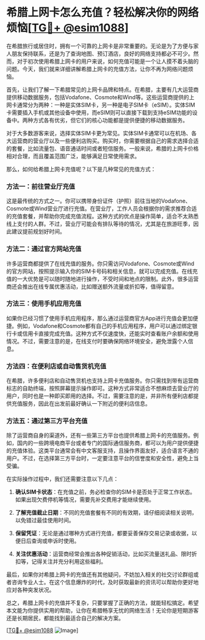 # 希腊上网卡怎么充值？轻松解决你的网络烦恼[[TG💪+ @esim1088](https://t.me/s/esim1088)]

在希腊旅行或居住时，拥有一个可靠的上网卡是非常重要的。无论是为了方便与家人朋友保持联系，还是为了查询地图、预订酒店，良好的网络支持都必不可少。然而，对于初次使用希腊上网卡的用户来说，如何充值可能是一个让人摸不着头脑的问题。今天，我们就来详细讲解希腊上网卡的充值方法，让你不再为网络问题烦恼。

首先，让我们了解一下希腊常见的上网卡品牌和特点。在希腊，主要有几大运营商提供移动数据服务，包括Vodafone、Cosmote和Wind等。这些运营商提供的上网卡通常分为两种：一种是实体SIM卡，另一种是电子SIM卡（eSIM）。实体SIM卡需要插入手机或其他设备中使用，而eSIM则可以直接下载到支持eSIM功能的设备中。两种方式各有优劣，但它们的核心功能都是提供便捷的移动数据服务。

对于大多数游客来说，选择实体SIM卡更为常见。实体SIM卡通常可以在机场、各大运营商的营业厅以及一些便利店购买。购买时，你需要根据自己的需求选择合适的套餐，比如流量包、语音通话时间或者短信服务。一般来说，希腊的上网卡价格相对合理，而且覆盖范围广泛，能够满足日常使用需求。

那么，如何给希腊上网卡充值呢？以下是几种常见的充值方式：

### 方法一：前往营业厅充值

这是最传统的方式之一。你可以携带身份证件（护照）前往当地的Vodafone、Cosmote或Wind营业厅进行充值。在营业厅，工作人员会根据你的需求推荐合适的充值套餐，并帮助你完成充值流程。这种方式的优点是操作简单，适合不太熟悉线上支付的人群。不过，营业厅可能会有排队等待的情况，尤其是在旅游旺季，因此建议提前规划好时间。

### 方法二：通过官方网站充值

许多运营商都提供了在线充值的服务。你只需访问Vodafone、Cosmote或Wind的官方网站，按照提示输入你的SIM卡号码和相关信息，就可以完成充值。在线充值的一大优势是可以随时随地进行操作，不受时间和地点的限制。此外，很多运营商还会推出在线专属优惠活动，比如赠送额外流量或折扣等，值得留意。

### 方法三：使用手机应用充值

如果你已经习惯了使用手机应用程序，那么通过运营商官方App进行充值会更加便捷。例如，Vodafone和Cosmote都有自己的手机应用程序，用户可以通过绑定银行卡或信用卡直接完成充值。这种方式不仅速度快，还能实时查看账户余额和使用情况。不过，需要注意的是，在线支付时要确保网络环境安全，避免泄露个人信息。

### 方法四：在便利店或自动售货机充值

在希腊，许多便利店和自动售货机也支持上网卡充值服务。你只需找到带有运营商标志的自助终端，按照屏幕提示操作即可。这种方式非常适合不想麻烦去营业厅的用户，同时也是一种即买即用的选择。不过，需要注意的是，并非所有便利店都提供充值服务，因此在出发前最好确认一下附近的便利店信息。

### 方法五：通过第三方平台充值

除了运营商自身的渠道外，还有一些第三方平台也提供希腊上网卡的充值服务。例如，国内的一些跨境电商平台或者专门的国际通信服务商，都可以为用户提供便捷的充值体验。这类平台通常会有中文客服支持，且操作界面友好，适合语言不通的用户。不过，在选择第三方平台时，一定要注意平台的信誉度和安全性，避免上当受骗。

在实际操作过程中，我们还需要注意以下几点：

1. **确认SIM卡状态**：在充值之前，务必检查你的SIM卡是否处于正常工作状态。如果出现欠费停机等情况，需要先补交费用才能继续使用。

2. **了解充值截止日期**：不同的充值套餐有不同的有效期，请仔细阅读相关说明，以免错过最佳使用时间。

3. **保留凭证**：无论是通过哪种方式进行充值，都要妥善保存交易记录或收据，以便日后查询或申诉时使用。

4. **关注优惠活动**：运营商经常会推出各种促销活动，比如买流量送礼品、限时折扣等，记得关注并充分利用这些福利。

最后，如果你对希腊上网卡的充值还有其他疑问，不妨加入相关的社交讨论群组或者咨询专业人士。在这个信息爆炸的时代，及时获取最新的资讯可以帮助你更好地应对各种突发状况。

总之，希腊上网卡的充值并不复杂，只要掌握了正确的方法，就能轻松搞定。希望本文能为你提供实用的帮助，让你在希腊畅享无忧的网络生活！无论你是短期游客还是长期居民，都能找到最适合自己的解决方案。

[[TG💪+ @esim1088](https://t.me/s/esim1088) ![Image](https://i.postimg.cc/4NQfJmqS/Snipaste-2025-05-13-00-14-12.png)]
